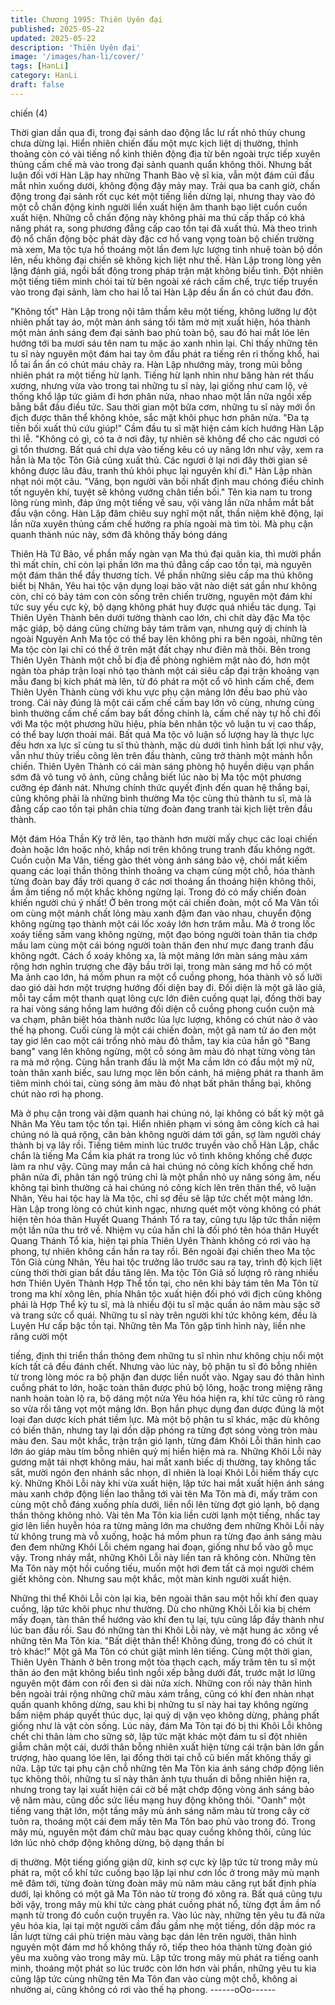 ```yaml
---
title: Chương 1995: Thiên Uyên đại
published: 2025-05-22
updated: 2025-05-22
description: 'Thiên Uyên đại'
image: '/images/han-li/cover/'
tags: [HanLi]
category: HanLi
draft: false
---
```


chiến (4)

Thời gian dần qua đi, trong đại sảnh dao động lắc lư rất nhỏ thủy
chung chưa dừng lại.
Hiển nhiên chiến đấu một mực kịch liệt dị thường, thỉnh thoảng
còn có vài tiếng nổ kinh thiên động địa từ bên ngoài trực tiếp
xuyên thủng cấm chế mà vào trong đại sảnh quanh quẩn không
thôi.
Nhưng bất luận đối với Hàn Lập hay những Thanh Bào vệ sĩ kia,
vẫn một đám cúi đầu mắt nhìn xuống dưới, không động đậy mảy
may.
Trải qua ba canh giờ, chấn động trong đại sảnh rốt cục két một
tiếng liền dừng lại, nhưng thay vào đó một cỗ chấn động kinh
người liền xuất hiện âm thanh bạo liệt cuồn cuồn xuất hiện.
Những cỗ chấn động này không phải ma thú cấp thấp có khả
năng phát ra, song phương đẳng cấp cao tồn tại đã xuất thủ.
Mà theo trình độ nổ chấn động bộc phát dày đặc cơ hồ vang vọng
toàn bộ chiến trường mà xem, Ma tộc tựa hồ thoáng một lần đem
lực lượng tinh nhuệ toàn bộ dồn lên, nếu không đại chiến sẽ
không kịch liệt như thế.
Hàn Lập trong lòng yên lặng đánh giá, ngồi bất động trong pháp
trận mặt không biểu tình.
Đột nhiên một tiếng tiêm minh chói tai từ bên ngoài xé rách cấm
chế, trực tiếp truyền vào trong đại sảnh, làm cho hai lỗ tai Hàn
Lập đều ẩn ẩn có chút đau đớn.

"Không tốt"
Hàn Lập trong nội tâm thầm kêu một tiếng, không lưỡng lự đột
nhiên phất tay áo, một màn ánh sáng tối tăm mờ mịt xuất hiện,
hóa thành một màn ánh sáng đem đại sảnh bao phủ toàn bộ, sau
đó hai mắt lóe lên hướng tới ba mươi sáu tên nam tu mặc áo
xanh nhìn lại.
Chỉ thấy những tên tu sĩ này nguyên một đám hai tay ôm đầu phát
ra tiếng rên rỉ thống khổ, hai lỗ tai ẩn ẩn có chút máu chảy ra.
Hàn Lập nhướng mày, trong mũi bỗng nhiên phát ra một tiếng hừ
lạnh.
Tiếng hừ lạnh nhìn như băng hàn rét thấu xương, nhưng vừa vào
trong tai những tu sĩ này, lại giống như cam lộ, vẻ thống khổ lập
tức giảm đi hơn phân nửa, nhao nhao một lần nữa ngồi xếp bằng
bắt đầu điều tức.
Sau thời gian một bữa cơm, những tu sĩ này mới ổn địch được
thân thể không khỏe, sắc mặt khôi phục hơn phân nửa.
"Đa tạ tiền bối xuất thủ cứu giúp!" Cầm đầu tu sĩ mặt hiện cảm
kích hướng Hàn Lập thi lễ.
"Không có gì, có ta ở nơi đây, tự nhiên sẽ không để cho các ngươi
có gì tổn thương. Bất quá chỉ dựa vào tiếng kêu có uy năng lớn
như vậy, xem ra hẳn là Ma tộc Tôn Giả cũng xuất thủ. Các ngươi
ở lại nơi đây thời gian sẽ không được lâu đâu, tranh thủ khôi phục
lại nguyên khí đi." Hàn Lập nhàn nhạt nói một câu.
"Vâng, bọn người vãn bối nhất định mau chóng điều chỉnh tốt
nguyên khí, tuyệt sẽ không vướng chân tiền bối." Tên kia nam tu
trong lòng rùng mình, đáp ứng một tiếng về sau, vội vàng lần nữa
nhắm mắt bắt đầu vận công.
Hàn Lập đăm chiêu suy nghĩ một nất, thần niệm khẽ động, lại lần
nữa xuyên thủng cấm chế hướng ra phía ngoài mà tìm tòi.
Mà phụ cận quanh thành núc này, sớm đã không thấy bóng dáng

Thiên Hà Tứ Bảo, về phần mấy ngàn vạn Ma thú đại quân kia, thì
mười phần thì mất chín, chỉ còn lại phần lớn ma thú đẳng cấp cao
tồn tại, mà nguyên một đám thân thể đầy thương tích.
Về phần những siêu cấp ma thú không biết bị Nhân, Yêu hai tộc
vận dụng loại bảo vật nào diệt sát gần như không còn, chỉ có bảy
tám con còn sống trên chiến trường, nguyên một đám khí tức suy
yếu cực kỳ, bộ dạng không phát huy được quá nhiều tác dụng.
Tại Thiên Uyên Thành bên dưới tường thành cao lớn, chi chít dày
đặc Ma tộc mặc giáp, bộ dáng cũng chừng bảy tám trăm vạn,
nhưng quỷ dị chính là ngoài Nguyên Anh Ma tộc có thể bay lên
không phi ra bên ngoài, những tên Ma tộc còn lại chỉ có thể ở trên
mặt đất chạy như điên mà thôi.
Bên trong Thiên Uyên Thành một chỗ bí địa đề phòng nghiêm mật
nào đó, hơn một ngàn tòa pháp trận loại nhỏ tạo thành một cái
siêu cấp đại trận khoảng vạn mẫu đang bị kích phát mà lên, từ đó
phát ra một cổ vô hình cấm chế, đem Thiên Uyên Thành cùng với
khu vực phụ cận mảng lớn đều bao phủ vào trong.
Cái này đúng là một cái cấm chế cấm bay lớn vô cùng, nhưng
cùng bình thường cấm chế cấm bay bất đồng chính là, cấm chế
này tự hồ chỉ đối với Ma tộc một phương hữu hiệu, phía bên nhân
tộc vô luận tu vị cao thấp, có thể bay lượn thoải mái.
Bất quá Ma tộc vô luận số lượng hay là thực lực đều hơn xa lực
sĩ cùng tu sĩ thủ thành, mặc dù dưới tình hình bất lợi như vậy, vẫn
như thủy triều công lên trên đầu thành, cũng trở thành một mảnh
hỗn chiến.
Thiên Uyên Thành có cái màn sáng phòng hộ huyền diệu vạn
phần sớm đã vô tung vô ảnh, cũng chẳng biết lúc nào bị Ma tộc
một phương cưỡng ép đánh nát.
Nhưng chính thức quyết định đến quan hệ thắng bại, cũng không
phải là những bình thường Ma tộc cùng thủ thành tu sĩ, mà là
đẳng cấp cao tồn tại phân chia từng đoàn đang tranh tài kịch liệt
trên đầu thành.

Một đám Hóa Thần Kỳ trở lên, tạo thành hơn mười mấy chục các
loại chiến đoàn hoặc lớn hoặc nhỏ, khắp nơi trên không trung
tranh đấu không ngớt.
Cuồn cuộn Ma Vân, tiếng gào thét vòng ánh sáng bảo vệ, chói
mắt kiếm quang các loại thần thông thỉnh thoảng va chạm cùng
một chỗ, hóa thành từng đoàn bay đầy trời quang ở các nơi
thoáng ẩn thoáng hiện không thôi, ầm ầm tiếng nổ một khắc
không ngừng lại.
Trong đó có mấy chiến đoàn khiến người chú ý nhất!
Ở bên trong một cái chiến đoàn, một cổ Ma Vân tối om cùng một
mảnh chất lỏng màu xanh đậm đan vào nhau, chuyển động không
ngừng tạo thành một cái lốc xoáy lớn hơn trăm mẫu.
Mà ở trong lốc xoáy tiếng sấm vang không ngừng, một đạo bóng
người toàn thân tia chớp mầu lam cùng một cái bóng người toàn
thân đen như mực đang tranh đấu không ngớt.
Cách ổ xoáy không xa, là một mảng lớn màn sáng màu xám rộng
hơn nghìn trượng che đậy bầu trời lại, trong màn sáng mơ hồ có
một Ma ảnh cao lớn, há mồm phun ra một cổ cuồng phong, hóa
thành vô số lưỡi dao gió dài hơn một trượng hướng đối diện bay
đi.
Đối diện là một gã lão giả, mỗi tay cầm một thanh quạt lông cực
lớn điên cuồng quạt lại, đồng thời bay ra hai vòng sáng hồng lam
hướng đối diện cỗ cuồng phong cuồn cuộn mà va chạm, phân
biệt hóa thành nước lủa lực lượng, không có chút nào ở vào thế
hạ phong.
Cuối cùng là một cái chiến đoàn, một gã nam tử áo đen một tay
giơ lên cao một cái trống nhỏ màu đỏ thẫm, tay kia của hắn gõ
"Bang bang" vang lên không ngừng, một cỗ sóng âm màu đỏ nhạt
từng vòng tản ra mà mở rộng. Cùng hắn tranh đấu là một Ma cầm
lớn có đầu một mỹ nữ, toàn thân xanh biếc, sau lưng mọc lên bốn
cánh, há miệng phát ra thanh âm tiêm minh chói tai, cùng sóng
âm màu đỏ nhạt bất phân thắng bại, không chút nào rơi hạ
phong.

Mà ở phụ cận trong vài dặm quanh hai chúng nó, lại không có bất
kỳ một gã Nhân Ma Yêu tam tộc tồn tại.
Hiển nhiên phạm vi sóng âm công kích cả hai chúng nó là quá
rộng, căn bản không người dám tới gần, sợ làm người cháy thành
bị vạ lây rồi.
Tiếng tiêm minh lúc trước truyền vào chỗ Hàn Lập, chắc chắn là
tiếng Ma Cầm kia phát ra trong lúc vô tình không khống chế được
làm ra như vậy.
Cũng may mắn cả hai chúng nó công kích khống chế hơn phân
nửa đi, phân tán ngộ trúng chỉ là một phần nhỏ uy năng sóng âm,
nếu không tại bình thường cả hai chúng nó công kích lên trên
thân thể, vô luận Nhân, Yêu hai tộc hay là Ma tộc, chỉ sợ đều sẽ
lập tức chết một mảng lớn.
Hàn Lập trong lòng có chút kinh ngạc, nhưng quét một vòng
không có phát hiện tên hóa thân Huyết Quang Thánh Tổ ra tay,
cũng tựu lập tức thần niệm một lần nữa thu trở về.
Nhiệm vụ của hắn chỉ là đối phó tên hóa thân Huyết Quang Thánh
Tổ kia, hiện tại phía Thiên Uyên Thành không có rơi vào hạ
phong, tự nhiên không cần hắn ra tay rồi.
Bên ngoài đại chiến theo Ma tộc Tôn Giả cùng Nhân, Yêu hai tộc
trưởng lão trước sau ra tay, trình độ kịch liệt cùng thời thời gian
bắt đầu tăng lên.
Ma tộc Tôn Giả số lượng rõ ràng nhiều hơn Thiên Uyên Thành
Hợp Thể tồn tại, cho nên khi bảy tám tên Ma Tôn từ trong ma khí
xông lên, phía Nhân tộc xuất hiện đối phó với địch cũng không
phải là Hợp Thể kỳ tu sĩ, mà là nhiều đội tu sĩ mặc quần áo năm
màu sặc sỡ và trang sức cổ quái.
Những tu sĩ này trên người khí tức không kém, đều là Luyện Hư
cấp bậc tồn tại.
Những tên Ma Tôn gặp tình hình này, liền nhe răng cười một

tiếng, định thi triển thần thông đem những tu sĩ nhìn như không
chịu nổi một kích tất cả đều đánh chết.
Nhưng vào lúc này, bộ phận tu sĩ đó bỗng nhiên từ trong lòng
móc ra bộ phận đan dược liền nuốt vào. Ngay sau đó thân hình
cuồng phát to lớn, hoặc toàn thân được phủ bộ lông, hoặc trong
miệng răng nanh hoàn toàn lộ ra, bộ dáng một nửa Yêu hóa hiện
ra, khí tức cũng rõ ràng so vừa rồi tăng vọt một mảng lớn.
Bọn hắn phục dụng đan dược đúng là một loại đan dược kích
phát tiềm lực.
Mà một bộ phận tu sĩ khác, mặc dù không có biến thân, nhưng
tay lại dồn dập phóng ra từng đợt sóng vòng tròn màu màu đen.
Sau một khắc, trận trận gió lạnh, từng đám Khôi Lỗi thân hình cao
lớn áo giáp màu tím bỗng nhiên quỷ mị hiển hiện mà ra.
Những Khôi Lỗi này gương mặt tái nhợt không máu, hai mắt xanh
biếc dị thường, tay không tấc sắt, mười ngón đen nhánh sắc
nhọn, dĩ nhiên là loại Khôi Lỗi hiếm thấy cực kỳ.
Những Khôi Lỗi này khi vừa xuất hiện, lập tức hai mắt xuất hiện
ánh sáng màu xanh chớp động liền lao thẳng tới vài tên Ma Tôn
mà đi, mấy trăm con cùng một chỗ đáng xuống phía dưới, liền nổi
lên từng đợt gió lạnh, bộ dạng thần thông không nhỏ.
Vài tên Ma Tôn kia liền cười lạnh một tiếng, nhấc tay giơ lên liền
huyễn hóa ra từng mảng lớn ma chưởng đem những Khôi Lỗi này
từ không trung mà vỗ xuống, hoặc há mồm phun ra từng đạo ánh
sáng màu đen đem những Khôi Lỗi chém ngang hai đoạn, giống
như bổ vào gỗ mục vậy.
Trong nháy mắt, những Khôi Lỗi này liền tan rã không còn.
Những tên Ma Tôn này một hồi cuồng tiếu, muốn một hơi đem tất
cả mọi người chém giết không còn.
Nhưng sau một khắc, một màn kinh người xuất hiện.

Những thi thể Khôi Lỗi còn lại kia, bên ngoài thân sau một hồi khí
đen quay cuồng, lập tức khôi phục như thường. Dù cho những
Khôi Lỗi kia bị chém mấy đoạn, tàn thân thể hướng vào khí đen tụ
lại, tựu cũng lắp đầy thành như lúc ban đầu rồi.
Sau đó những tàn thi Khôi Lỗi này, vẻ mặt hung ác xông về
những tên Ma Tôn kia.
"Bất diệt thân thể! Không đúng, trong đó có chút ít trò khác!" Một
gã Ma Tôn có chút giật mình lên tiếng.
Cùng một thời gian, Thiên Uyên Thành ở bên trong một tòa thạch
cạch, mấy trăm tên tu sĩ một thân áo đen mặt không biểu tình
ngồi xếp bằng dưới đất, trước mặt lơ lững nguyên một đám con
rối đen sì dài nửa xích.
Những con rối này thân hình bên ngoài trải rộng những chữ màu
xám trắng, cũng có khí đen nhàn nhạt quấn quanh không dừng,
sau khi bị những tu sĩ này hai tay không ngừng bấm niệm pháp
quyết thúc dục, lại quỷ dị vặn vẹo không dừng, phảng phất giống
như là vật còn sống.
Lúc này, đám Ma Tôn tại đó bị thi Khôi Lỗi không chết chi thân
làm cho sững sờ, lập tức mặt khác một đám tu sĩ đột nhiên giẫm
chân một cái, dưới thân bỗng nhiên xuất hiện từng cái trận bàn
lớn gần trượng, hào quang lóe lên, lại đồng thời tại chỗ cũ biến
mất không thấy gì nữa.
Lập tức tại phụ cận chỗ những tên Ma Tôn kia ánh sáng chớp
động liên tục không thôi, những tu sĩ này thân ảnh tựu thuấn di
bỗng nhiên hiện ra, nhưng trong tay lại xuất hiện cái cờ bề mặt
chớp động vòng ánh sáng bảo vệ năm màu, cũng dốc sức liều
mạng huy động không thôi.
"Oanh" một tiếng vang thật lớn, một tầng mây mù ánh sáng năm
màu từ trong cây cờ tuôn ra, thoáng một cái đem mấy tên Ma Tôn
bao phủ vào trong đó.
Trong mây mù, nguyên một đám chữ màu bạc quay cuồng không
thôi, cũng lúc lớn lúc nhỏ chớp động không dừng, bộ dạng thần bí

dị thường.
Một tiếng giống giận dữ, kinh sợ cực kỳ lập tức từ trong mây mù
phát ra, một cổ khí tức cuồng bạo lặp lại như cơn lốc ở trong mây
mù mạnh mẽ đâm tới, từng đoàn từng đoàn mây mù năm màu
căng rụt bất định phía dưới, lại không có một gã Ma Tôn nào từ
trong đó xông ra.
Bất quá cũng tựu bởi vậy, trong mây mù khí tức càng phát cuồng
phát nổ, từng đợt ầm ầm nổ mạnh từ trong đó cuồn cuộn truyền
ra.
Vào lúc này, những tên yêu tu đã nửa yêu hóa kia, lại tại một
người cầm đầu gầm nhẹ một tiếng, dồn dập móc ra lần lượt từng
cái phù triện màu vàng bạc dán lên trên người, thân hình nguyên
một đám mơ hồ không thấy rõ, tiếp theo hóa thành từng đoàn gió
yêu ma xuông vào trong mây mù.
Lập tức trong mây mù phát ra tiếng oanh minh, thoáng một phát
so lúc trước còn lớn hơn vài phần, những yêu tu kia cũng lập tức
cùng những tên Ma Tôn đan vào cùng một chỗ, không ai nhường
ai, cũng không có rơi vào thế hạ phong.
------oOo------
